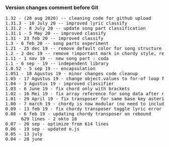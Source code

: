 ### Version changes comment before Git
<pre>
1.32 - (28 aug 2020) -- cleaning code for github upload
1.31.3 - 10 July 20 -- improved lyric classify 
1.31.2 - 8 July 20 -- update song part classification 
1.31.1 - 5 May 20 -- improved classify 
1.31 - 23 feb 20 -- improved classify 
1.3 - 6 feb 20 -- song parts experiment 
1.21 - 25 dec 19 -- remove default color for song structure
1.2 - 2 dec 19 -- remove !important mark in chordy style, remove w3.css class
1.11 - 1 nov 19 -- new song part : coda
1.1 - 6 sep - 19 -- independent library
1.0.52 - 5 sep 19 -- encapsulation
1.051 - 18 Agustus 19 - minor changes code cleanup
1.05 - 17 Agustus 19 - change object.values to for-of loop for looping through wrapper elements 
1.04 - 3 Agustus 19 - improved classifier
1.03 - 6 June 19 - fix chord only with brackets
1.02 - 16 Mei 19 - fix array reference for song data after rebound
1.01 - 29 April 19 - fix transposer for same base key asterisk
1.00 - 7 march 19 - chordy is now modular (no need to include html template & styling), removed unused multipage feature
0.09 - 13 feb 19 - fix chordy transposer toggle lyric error
0.08 - 6 feb 19 - updating chordy transposer on rebound
      629 lines - 2 okto 18
0.07 - 20 sep - optimize from 614 lines
0.06 - 19 sep - updated o.js
0.05 - 13 july
0.04 - 28 june
</pre>
